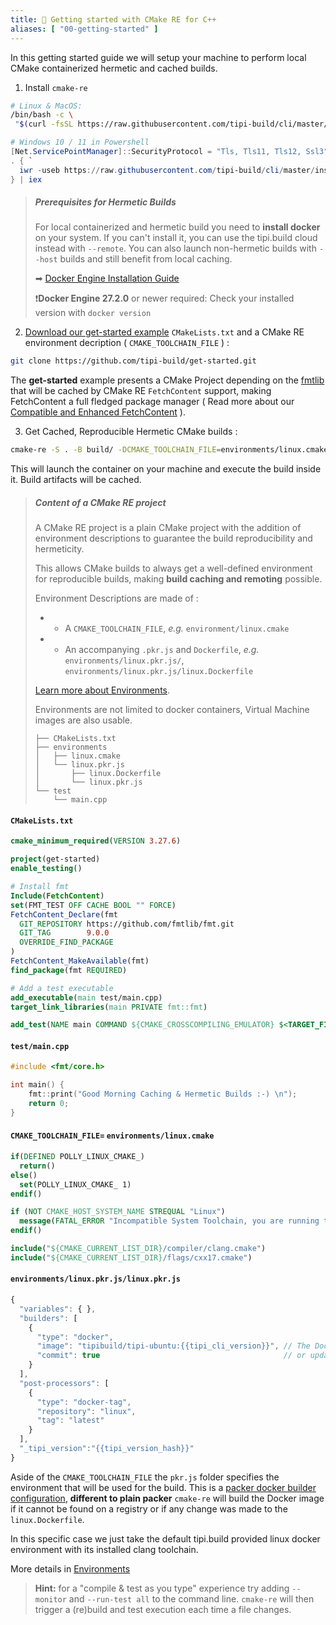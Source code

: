 ```yaml
---
title: 🚀 Getting started with CMake RE for C++
aliases: [ "00-getting-started" ]
---
```


In this getting started guide we will setup your machine to perform local CMake containerized hermetic and cached builds.

1. Install `cmake-re`

```bash
# Linux & MacOS:
/bin/bash -c \
 "$(curl -fsSL https://raw.githubusercontent.com/tipi-build/cli/master/install/install_for_macos_linux.sh)"
```

```powershell
# Windows 10 / 11 in Powershell
[Net.ServicePointManager]::SecurityProtocol = "Tls, Tls11, Tls12, Ssl3"
. { `
  iwr -useb https://raw.githubusercontent.com/tipi-build/cli/master/install/install_for_windows.ps1 `
} | iex

```

> ##### Prerequisites for Hermetic Builds
>
> For local containerized and hermetic build you need to **install docker** on your system. If you can't install it, you can use the tipi.build cloud instead with `--remote`. You can also launch non-hermetic builds with `--host` builds and still benefit from local caching.
>
> ➡ [Docker Engine Installation Guide](https://docs.docker.com/engine/install/) 
>
> ❗️**Docker Engine 27.2.0** or newer required: Check your installed version with `docker version`
> 

2. [Download our get-started example](https://github.com/tipi-build/get-started/archive/refs/heads/main.zip) `CMakeLists.txt` and a CMake RE environment decription ( `CMAKE_TOOLCHAIN_FILE` ) : 
```bash
git clone https://github.com/tipi-build/get-started.git
```

The **get-started** example presents a CMake Project depending on the [fmtlib](https://fmt.dev) that will be cached by CMake RE `FetchContent` support, making FetchContent a full fledged package manager ( Read more about our [Compatible and Enhanced FetchContent](https://github.com/tipi-build/cmake-tipi-provider) ).

3. Get Cached, Reproducible Hermetic CMake builds :

```bash
cmake-re -S . -B build/ -DCMAKE_TOOLCHAIN_FILE=environments/linux.cmake
```

This will launch the container on your machine and execute the build inside it. Build artifacts will be cached.


> ##### Content of a CMake RE project
> A CMake RE project is a plain CMake project with the addition of environment descriptions to guarantee the build reproducibility and hermeticity.
> 
> This allows CMake builds to always get a well-defined environment for reproducible builds, making **build caching and remoting** possible.
> 
> Environment Descriptions are made of :
>   - * A `CMAKE_TOOLCHAIN_FILE`, _e.g._ `environment/linux.cmake`
>   - * An accompanying `.pkr.js` and `Dockerfile`, _e.g._ `environments/linux.pkr.js/`, `environments/linux.pkr.js/linux.Dockerfile`
>
> [Learn more about Environments](/documentation/0400-environments).
> 
> Environments are not limited to docker containers, Virtual Machine images are also usable.
> 
> ```
> ├── CMakeLists.txt
> ├── environments
> │   ├── linux.cmake
> │   └── linux.pkr.js
> │       ├── linux.Dockerfile
> │       └── linux.pkr.js
> └── test
>     └── main.cpp
> ```
> 


#### `CMakeLists.txt`
```cmake
cmake_minimum_required(VERSION 3.27.6)

project(get-started)
enable_testing()

# Install fmt
Include(FetchContent)
set(FMT_TEST OFF CACHE BOOL "" FORCE)
FetchContent_Declare(fmt
  GIT_REPOSITORY https://github.com/fmtlib/fmt.git
  GIT_TAG        9.0.0
  OVERRIDE_FIND_PACKAGE
)
FetchContent_MakeAvailable(fmt)
find_package(fmt REQUIRED)

# Add a test executable
add_executable(main test/main.cpp)
target_link_libraries(main PRIVATE fmt::fmt)

add_test(NAME main COMMAND ${CMAKE_CROSSCOMPILING_EMULATOR} $<TARGET_FILE:main> )
```

#### `test/main.cpp`
```cpp
#include <fmt/core.h>

int main() {
    fmt::print("Good Morning Caching & Hermetic Builds :-) \n"); 
    return 0;
}
```

#### `CMAKE_TOOLCHAIN_FILE=` `environments/linux.cmake`
```cmake
if(DEFINED POLLY_LINUX_CMAKE_)
  return()
else()
  set(POLLY_LINUX_CMAKE_ 1)
endif()

if (NOT CMAKE_HOST_SYSTEM_NAME STREQUAL "Linux") 
  message(FATAL_ERROR "Incompatible System Toolchain, you are running the build on '${CMAKE_HOST_SYSTEM_NAME}' and this toolchain is made for 'Linux'.")
endif()

include("${CMAKE_CURRENT_LIST_DIR}/compiler/clang.cmake")
include("${CMAKE_CURRENT_LIST_DIR}/flags/cxx17.cmake")
```

#### `environments/linux.pkr.js/linux.pkr.js`
```js
{
  "variables": { },
  "builders": [
    {
      "type": "docker",
      "image": "tipibuild/tipi-ubuntu:{{tipi_cli_version}}", // The Docker to use
      "commit": true                                         // or update when Dockerfile present
    }
  ],
  "post-processors": [
    { 
      "type": "docker-tag",
      "repository": "linux",
      "tag": "latest"
    }
  ],
  "_tipi_version":"{{tipi_version_hash}}"
}
```
Aside of the `CMAKE_TOOLCHAIN_FILE` the `pkr.js` folder specifies the environment that will be used for the build.
This is a [packer docker builder configuration](https://developer.hashicorp.com/packer/integrations/hashicorp/docker/latest/components/builder/docker), **different to plain packer** `cmake-re` will build the Docker image if it cannot be found on a registry or if any change was made to the `linux.Dockerfile`.

In this specific case we just take the default tipi.build provided linux docker environment with its installed clang toolchain. 

More details in [Environments](/documentation/0400-environments)

> **Hint:** for a "compile & test as you type" experience try adding `--monitor` and `--run-test all` to the command line. `cmake-re` will then trigger a (re)build and test execution each time a file changes.